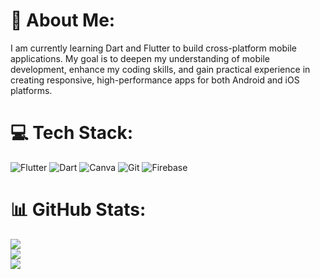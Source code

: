 # 💫 About Me:
I am currently learning Dart and Flutter to build cross-platform mobile applications. My goal is to deepen my understanding of mobile development, enhance my coding skills, and gain practical experience in creating responsive, high-performance apps for both Android and iOS platforms. 


# 💻 Tech Stack:
![Flutter](https://img.shields.io/badge/Flutter-%2302569B.svg?style=for-the-badge&logo=Flutter&logoColor=white) ![Dart](https://img.shields.io/badge/dart-%230175C2.svg?style=for-the-badge&logo=dart&logoColor=white) ![Canva](https://img.shields.io/badge/Canva-%2300C4CC.svg?style=for-the-badge&logo=Canva&logoColor=white) ![Git](https://img.shields.io/badge/git-%23F05033.svg?style=for-the-badge&logo=git&logoColor=white) ![Firebase](https://img.shields.io/badge/firebase-a08021?style=for-the-badge&logo=firebase&logoColor=ffcd34)
# 📊 GitHub Stats:
![](https://github-readme-stats.vercel.app/api?username=adalekorei&theme=default_repocard&hide_border=false&include_all_commits=false&count_private=false)<br/>
![](https://nirzak-streak-stats.vercel.app/?user=adalekorei&theme=default_repocard&hide_border=false)<br/>
![](https://github-readme-stats.vercel.app/api/top-langs/?username=adalekorei&theme=default_repocard&hide_border=false&include_all_commits=false&count_private=false&layout=compact)
